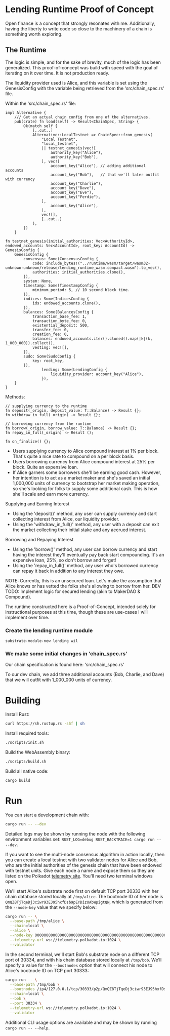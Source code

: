 # Lending Runtime Proof of Concept

Open finance is a concept that strongly resonates with me. Additionally, having the liberty to write code so close to the machinery of a chain is something worth exploring. 

## The Runtime

The logic is simple, and for the sake of brevity, much of the logic has been generalized. This proof-of-concept was build with speed with the goal of iterating on it over time. It is not production ready. 

The liquidity provider used is Alice, and this variable is set using the GenesisConfig with the variable being retrieved from the 'src/chain_spec.rs' file. 

Within the 'src/chain_spec.rs' file:
```
impl Alternative {
	/// Get an actual chain config from one of the alternatives.
	pub(crate) fn load(self) -> Result<ChainSpec, String> {
		Ok(match self {
			[..cut..]
			Alternative::LocalTestnet => ChainSpec::from_genesis(
				"Local Testnet",
				"local_testnet",
				|| testnet_genesis(vec![
					authority_key("Alice"),
					authority_key("Bob"),
				], vec![
					account_key("Alice"), // adding additional accounts 
					account_key("Bob"),   // that we'll later outfit with currency
					account_key("Charlie"),
					account_key("Dave"),
					account_key("Eve"),
					account_key("Ferdie"),
				],
					account_key("Alice"),
				),
				vec![],
				[..cut..]
			),
		})
	}

```

```
fn testnet_genesis(initial_authorities: Vec<AuthorityId>, endowed_accounts: Vec<AccountId>, root_key: AccountId) -> GenesisConfig {
	GenesisConfig {
		consensus: Some(ConsensusConfig {
			code: include_bytes!("../runtime/wasm/target/wasm32-unknown-unknown/release/lending_runtime_wasm.compact.wasm").to_vec(),
			authorities: initial_authorities.clone(),
		}),
		system: None,
		timestamp: Some(TimestampConfig {
			minimum_period: 5, // 10 second block time.
		}),
		indices: Some(IndicesConfig {
			ids: endowed_accounts.clone(),
		}),
		balances: Some(BalancesConfig {
			transaction_base_fee: 1,
			transaction_byte_fee: 0,
			existential_deposit: 500,
			transfer_fee: 0,
			creation_fee: 0,
			balances: endowed_accounts.iter().cloned().map(|k|(k, 1_000_000)).collect(),
			vesting: vec![],
		}),
		sudo: Some(SudoConfig {
			key: root_key,
		}),
                lending: Some(LendingConfig {
                    liquidity_provider: account_key("Alice"),
                }),
	}
}
```

Methods:
```
// supplying currency to the runtime
fn deposit(_origin, deposit_value: T::Balance) -> Result {};
fn withdraw_in_full(_origin) -> Result {};

// borrowing currency from the runtime
fn borrow(_origin, borrow_value: T::Balance) -> Result {};
fn repay_in_full(_origin) -> Result ();

fn on_finalize() {};
```

- Users supplying currency to Alice compound interest at 1% per block. That's quite a nice rate to compound on a per block basis. 
- Users borrowing currency from Alice compound interest at 25% per block. Quite an expensive loan. 
- If Alice garners some borrowers she'll be earning good cash. However, her intention is to act as a market maker and she's saved an initial 1,000,000 units of currency to bootstrap her market making operation, so she's looking for folks to supply some additional cash. This is how she'll scale and earn more currency. 

Supplying and Earning Interest 
- Using the 'deposit()' method, any user can supply currency and start collecting interest from Alice, our liquidity provider. 
- Using the 'withdraw_in_full()' method, any user with a deposit can exit the market collecting their initial stake and any accrued interest. 

Borrowing and Repaying Interest
- Using the 'borrow()' method, any user can borrow currency and start having the interest they'll eventually pay back start compounding. It's an expensive loan, 25%, so don't borrow and forget!
- Using the 'repay_in_full()' method, any user who's borrowed currency can repay it back in addition to any interest they owe. 

NOTE: Currently, this is an unsecured loan. Let's make the assumption that Alice knows or has vetted the folks she's allowing to borrow from her. 
DEV TODO: Implement logic for secured lending (akin to MakerDAO & Compound).




The runtime constructed here is a Proof-of-Concept, intended solely for instructional purposes at this time, though these are use-cases I will implement over time. 



### Create the lending runtime module
```
substrate-module-new lending wil
```

### We make some initial changes in 'chain_spec.rs'
Our chain specification is found here: 'src/chain_spec.rs' 

To our dev chain, we add three additional accounts (Bob, Charlie, and Dave) that we will outfit with 1_000_000 units of currency. 

# Building

Install Rust:

```bash
curl https://sh.rustup.rs -sSf | sh
```

Install required tools:

```bash
./scripts/init.sh
```

Build the WebAssembly binary:

```bash
./scripts/build.sh
```

Build all native code:

```bash
cargo build
```

# Run

You can start a development chain with:

```bash
cargo run -- --dev
```

Detailed logs may be shown by running the node with the following environment variables set: `RUST_LOG=debug RUST_BACKTRACE=1 cargo run -- --dev`.

If you want to see the multi-node consensus algorithm in action locally, then you can create a local testnet with two validator nodes for Alice and Bob, who are the initial authorities of the genesis chain that have been endowed with testnet units. Give each node a name and expose them so they are listed on the Polkadot [telemetry site](https://telemetry.polkadot.io/#/Local%20Testnet). You'll need two terminal windows open.

We'll start Alice's substrate node first on default TCP port 30333 with her chain database stored locally at `/tmp/alice`. The bootnode ID of her node is `QmQZ8TjTqeDj3ciwr93EJ95hxfDsb9pEYDizUAbWpigtQN`, which is generated from the `--node-key` value that we specify below:

```bash
cargo run -- \
  --base-path /tmp/alice \
  --chain=local \
  --alice \
  --node-key 0000000000000000000000000000000000000000000000000000000000000001 \
  --telemetry-url ws://telemetry.polkadot.io:1024 \
  --validator
```

In the second terminal, we'll start Bob's substrate node on a different TCP port of 30334, and with his chain database stored locally at `/tmp/bob`. We'll specify a value for the `--bootnodes` option that will connect his node to Alice's bootnode ID on TCP port 30333:

```bash
cargo run -- \
  --base-path /tmp/bob \
  --bootnodes /ip4/127.0.0.1/tcp/30333/p2p/QmQZ8TjTqeDj3ciwr93EJ95hxfDsb9pEYDizUAbWpigtQN \
  --chain=local \
  --bob \
  --port 30334 \
  --telemetry-url ws://telemetry.polkadot.io:1024 \
  --validator
```

Additional CLI usage options are available and may be shown by running `cargo run -- --help`.
